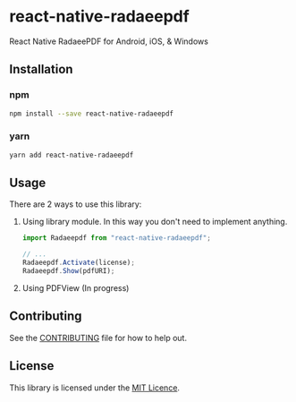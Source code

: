 # react-native-radaeepdf

React Native RadaeePDF for Android, iOS, &amp; Windows

## Installation

### npm
```sh
npm install --save react-native-radaeepdf
```

### yarn
```sh
yarn add react-native-radaeepdf
```

## Usage
There are 2 ways to use this library:

1. Using library module. In this way you don't need to implement anything.
    ```js
    import Radaeepdf from "react-native-radaeepdf";

    // ...
    Radaeepdf.Activate(license);
    Radaeepdf.Show(pdfURI);
    ```

2. Using PDFView (In progress)

## Contributing
See the [CONTRIBUTING](CONTRIBUTING.md) file for how to help out.

## License
This library is licensed under the [MIT Licence](LICENSE).
